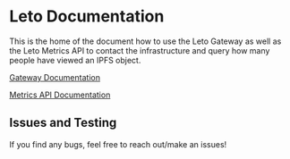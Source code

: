 # Leto Documentation

This is the home of the document how to use the Leto Gateway as well as the Leto Metrics API to contact the infrastructure and query how many people have viewed an IPFS object. 

[Gateway Documentation](https://github.com/Leto-gg/documentation/blob/main/gateway-api/gateway-api-doc.md)

[Metrics API Documentation](https://github.com/Leto-gg/documentation/blob/main/Metrics-API/metrics-api-doc.md)

## Issues and Testing

If you find any bugs, feel free to reach out/make an issues!
